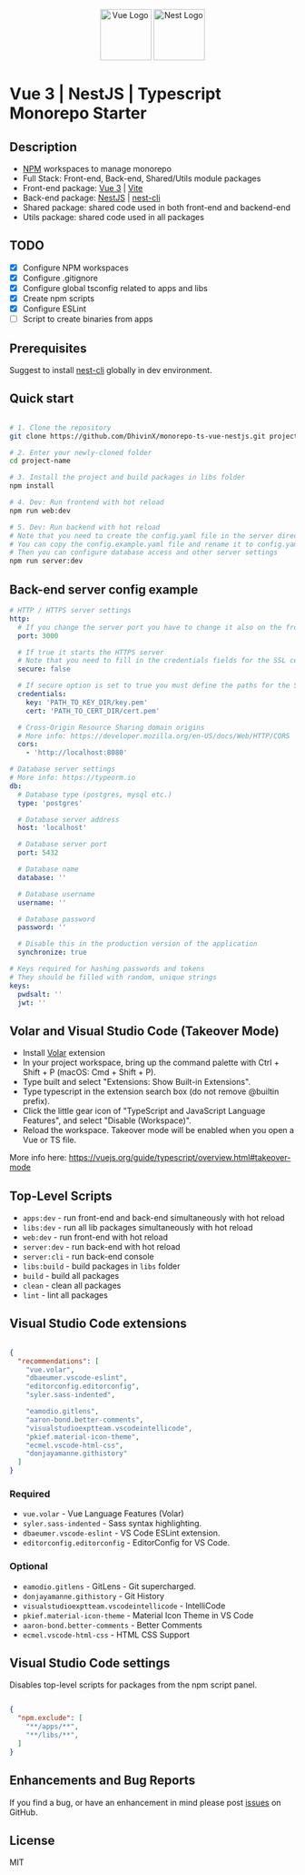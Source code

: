 <p align="center">
  <a href="https://vuejs.org/" target="blank"><img src="https://upload.wikimedia.org/wikipedia/commons/thumb/9/95/Vue.js_Logo_2.svg/2367px-Vue.js_Logo_2.svg.png" width="90" alt="Vue Logo" /></a>
  <a href="https://nestjs.com/" target="blank"><img src="https://nestjs.com/img/logo-small.svg" width="90" alt="Nest Logo" /></a>
</p>

# Vue 3 | NestJS | Typescript Monorepo Starter

## Description

* [NPM](https://docs.npmjs.com/cli/v7/using-npm/workspaces) workspaces to manage monorepo
* Full Stack: Front-end, Back-end, Shared/Utils module packages   
* Front-end package: [Vue 3](https://vuejs.org/guide/introduction.html) | [Vite](https://vitejs.dev/guide/)
* Back-end package: [NestJS](https://docs.nestjs.com) | [nest-cli](https://docs.nestjs.com/cli/overview)
* Shared package: shared code used in both front-end and backend-end
* Utils package: shared code used in all packages

## TODO

- [X] Configure NPM workspaces
- [X] Configure .gitignore
- [X] Configure global tsconfig related to apps and libs
- [X] Create npm scripts
- [X] Configure ESLint
- [ ] Script to create binaries from apps

## Prerequisites

Suggest to install [nest-cli](https://docs.nestjs.com/cli/overview) globally in dev environment.

## Quick start

```bash

# 1. Clone the repository
git clone https://github.com/DhivinX/monorepo-ts-vue-nestjs.git project-name

# 2. Enter your newly-cloned folder
cd project-name

# 3. Install the project and build packages in libs folder
npm install

# 4. Dev: Run frontend with hot reload 
npm run web:dev

# 5. Dev: Run backend with hot reload 
# Note that you need to create the config.yaml file in the server directory beforehand
# You can copy the config.example.yaml file and rename it to config.yaml
# Then you can configure database access and other server settings
npm run server:dev

```

## Back-end server config example

```yaml
# HTTP / HTTPS server settings
http:
  # If you change the server port you have to change it also on the front-end
  port: 3000 

  # If true it starts the HTTPS server
  # Note that you need to fill in the credentials fields for the SSL certificate
  secure: false

  # If secure option is set to true you must define the paths for the SSL certificate
  credentials:
    key: 'PATH_TO_KEY_DIR/key.pem'
    cert: 'PATH_TO_CERT_DIR/cert.pem'

  # Cross-Origin Resource Sharing domain origins 
  # More info: https://developer.mozilla.org/en-US/docs/Web/HTTP/CORS
  cors: 
    - 'http://localhost:8080'

# Database server settings
# More info: https://typeorm.io
db:
  # Database type (postgres, mysql etc.)
  type: 'postgres' 

  # Database server address
  host: 'localhost' 

  # Database server port
  port: 5432

  # Database name
  database: ''

  # Database username
  username: ''

  # Database password
  password: ''

  # Disable this in the production version of the application
  synchronize: true

# Keys required for hashing passwords and tokens
# They should be filled with random, unique strings
keys:
  pwdsalt: ''
  jwt: ''
```

## Volar and Visual Studio Code (Takeover Mode)

* Install [Volar](https://marketplace.visualstudio.com/items?itemName=vue.volar) extension
* In your project workspace, bring up the command palette with Ctrl + Shift + P (macOS: Cmd + Shift + P).
* Type built and select "Extensions: Show Built-in Extensions".
* Type typescript in the extension search box (do not remove @builtin prefix).
* Click the little gear icon of "TypeScript and JavaScript Language Features", and select "Disable (Workspace)".
* Reload the workspace. Takeover mode will be enabled when you open a Vue or TS file.

More info here: https://vuejs.org/guide/typescript/overview.html#takeover-mode

## Top-Level Scripts
 
* `apps:dev` - run front-end and back-end simultaneously with hot reload
* `libs:dev` - run all lib packages simultaneously with hot reload
* `web:dev` - run front-end with hot reload
* `server:dev` - run back-end with hot reload
* `server:cli` - run back-end console
* `libs:build` - build packages in `libs` folder
* `build` - build all packages
* `clean` - clean all packages
* `lint` - lint all packages

## Visual Studio Code extensions

```json

{
  "recommendations": [
    "vue.volar",
    "dbaeumer.vscode-eslint",
    "editorconfig.editorconfig",
    "syler.sass-indented",

    "eamodio.gitlens",
    "aaron-bond.better-comments",
    "visualstudioexptteam.vscodeintellicode",
    "pkief.material-icon-theme",
    "ecmel.vscode-html-css",
    "donjayamanne.githistory"
  ]
}

```

### Required

* `vue.volar` - Vue Language Features (Volar)
* `syler.sass-indented` - Sass syntax highlighting.
* `dbaeumer.vscode-eslint` - VS Code ESLint extension.
* `editorconfig.editorconfig` - EditorConfig for VS Code.

### Optional

* `eamodio.gitlens` - GitLens - Git supercharged.
* `donjayamanne.githistory` - Git History
* `visualstudioexptteam.vscodeintellicode` - IntelliCode
* `pkief.material-icon-theme` - Material Icon Theme in VS Code
* `aaron-bond.better-comments` - Better Comments
* `ecmel.vscode-html-css` - HTML CSS Support

## Visual Studio Code settings

Disables top-level scripts for packages from the npm script panel.

```json

{
  "npm.exclude": [
    "**/apps/**",
    "**/libs/**",
  ]
}

```

## Enhancements and Bug Reports

If you find a bug, or have an enhancement in mind please post [issues](https://github.com/DhivinX/monorepo-ts-vue-nestjs/issues) on GitHub.

## License

MIT
